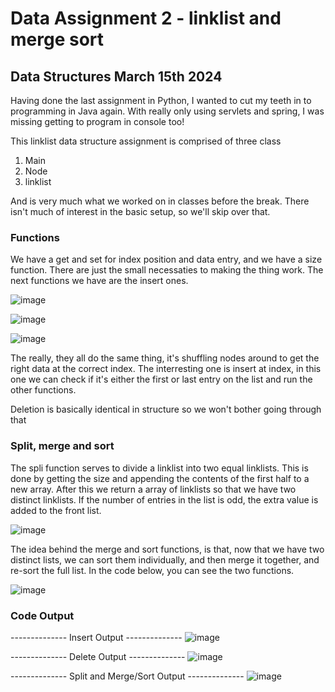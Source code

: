 # Data Assignment 2 - linklist and merge sort #
## Data Structures    March 15th 2024 ##


Having done the last assignment in Python, I wanted to cut my teeth in to programming in Java again.  With really only using
servlets and spring, I was missing getting to program in console too!


This linklist data structure assignment is comprised of three class
  1) Main
  2) Node
  3) linklist
     
And is very much what we worked on in classes before the break.  There isn't much of interest in the basic setup, so we'll skip over that.

### Functions ###
We have a get and set for index position and data entry, and we have a size function.  There are just the small necessaties to making the thing work.
The next functions we have are the insert ones.  


![image](https://github.com/Dunfiena/Data_Structures-Assignment_2/assets/117761149/5c0c673e-5595-4265-af39-6b6c37574086)

![image](https://github.com/Dunfiena/Data_Structures-Assignment_2/assets/117761149/d4cb83cb-4962-4c42-9e5c-d34ae880b3f5)

![image](https://github.com/Dunfiena/Data_Structures-Assignment_2/assets/117761149/2137a91c-23f5-4923-88d1-7bf630134cd9)


The really, they all do the same thing, it's shuffling nodes around to get the right data at the correct index. The interresting one is insert at index,
in this one we can check if it's either the first or last entry on the list and run the other functions.


Deletion is basically identical in structure so we won't bother going through that


### Split, merge and sort ###
The spli function serves to divide a linklist into two equal linklists.  This is done by getting the size and appending the contents of the first half to a new array.
After this we return a array of linklists so that we have two distinct linklists.  If the number of entries in the list is odd, the extra value is added to the front list.

![image](https://github.com/Dunfiena/Data_Structures-Assignment_2/assets/117761149/471149b4-b01f-47f0-9450-e0d61359aa4d)


The idea behind the merge and sort functions, is that, now that we have two distinct lists, we can sort them individually, and then merge it together,
and re-sort the full list.  In the code below, you can see the two functions.

![image](https://github.com/Dunfiena/Data_Structures-Assignment_2/assets/117761149/a5dc559f-9e24-46a6-8b3b-9d363c635940)


### Code Output ###
-------------- Insert Output --------------
![image](https://github.com/Dunfiena/Data_Structures-Assignment_2/assets/117761149/dc90b92d-2e15-402a-b392-bfcd0da118f4)

-------------- Delete Output --------------
![image](https://github.com/Dunfiena/Data_Structures-Assignment_2/assets/117761149/9cb27a5e-801c-424d-b424-147dade88a8b)

-------------- Split and Merge/Sort Output --------------
![image](https://github.com/Dunfiena/Data_Structures-Assignment_2/assets/117761149/45f77d79-a3fc-49b4-b223-ccd4697fdb0d)

